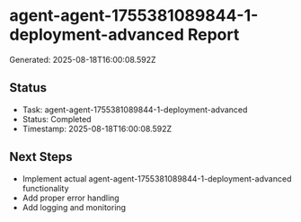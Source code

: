 # agent-agent-1755381089844-1-deployment-advanced Report

Generated: 2025-08-18T16:00:08.592Z

## Status
- Task: agent-agent-1755381089844-1-deployment-advanced
- Status: Completed
- Timestamp: 2025-08-18T16:00:08.592Z

## Next Steps
- Implement actual agent-agent-1755381089844-1-deployment-advanced functionality
- Add proper error handling
- Add logging and monitoring
